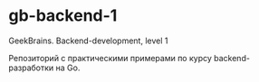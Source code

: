 # gb-backend-1
GeekBrains. Backend-development, level 1

Репозиторий с практическими примерами по курсу backend-разработки на Go.
